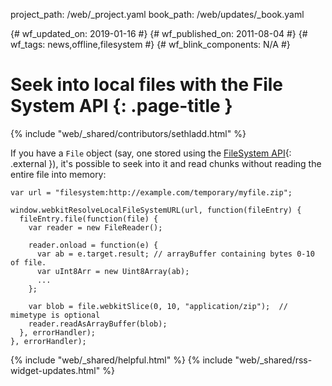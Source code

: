 project_path: /web/_project.yaml
book_path: /web/updates/_book.yaml

{# wf_updated_on: 2019-01-16 #}
{# wf_published_on: 2011-08-04 #}
{# wf_tags: news,offline,filesystem #}
{# wf_blink_components: N/A #}

# Seek into local files with the File System API {: .page-title }

{% include "web/_shared/contributors/sethladd.html" %}


If you have a `File` object (say, one stored using the [FileSystem API](https://www.html5rocks.com/en/tutorials/file/filesystem/){: .external }), it's possible to seek into it and read chunks without reading the entire file into memory:


    var url = "filesystem:http://example.com/temporary/myfile.zip";

    window.webkitResolveLocalFileSystemURL(url, function(fileEntry) {
      fileEntry.file(function(file) {
        var reader = new FileReader();

        reader.onload = function(e) {
          var ab = e.target.result; // arrayBuffer containing bytes 0-10 of file.
          var uInt8Arr = new Uint8Array(ab);
          ...
        };

        var blob = file.webkitSlice(0, 10, "application/zip");  // mimetype is optional
        reader.readAsArrayBuffer(blob);
      }, errorHandler);
    }, errorHandler);




{% include "web/_shared/helpful.html" %}
{% include "web/_shared/rss-widget-updates.html" %}
